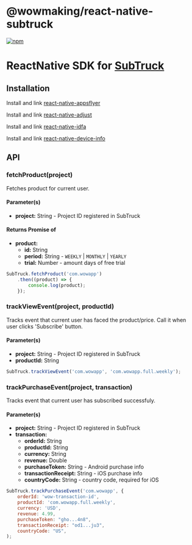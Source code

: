 # @wowmaking/react-native-subtruck
[![npm](https://img.shields.io/npm/v/@wowmaking/react-native-subtruck.svg)](https://npmjs.com/package/@wowmaking/react-native-subtruck)

# ReactNative SDK for [SubTruck](https://subtruck.wowmaking.net)

## Installation

Install and link [react-native-appsflyer](https://www.npmjs.com/package/react-native-appsflyer)

Install and link [react-native-adjust](https://www.npmjs.com/package/react-native-adjust)

Install and link [react-native-idfa](https://www.npmjs.com/package/@ptomasroos/react-native-idfa)

Install and link [react-native-device-info](https://www.npmjs.com/package/react-native-device-info)

## API

### fetchProduct(project)
Fetches product for current user.
#### Parameter(s)
* **project:** String - Project ID registered in SubTruck
#### Returns Promise of
* **product:** 
    * **id:** String
    * **period:** String - `WEEKLY` | `MONTHLY` | `YEARLY`
    * **trial:** Number - amount days of free trial
```javascript
SubTruck.fetchProduct('com.wowapp')
    .then((product) => {
        console.log(product);
    });
```

### trackViewEvent(project, productId)
Tracks event that current user has faced the product/price. Call it when user clicks 'Subscribe' button.
#### Parameter(s)
* **project:** String - Project ID registered in SubTruck
* **productId:** String
```javascript
SubTruck.trackViewEvent('com.wowapp', 'com.wowapp.full.weekly');
```

### trackPurchaseEvent(project, transaction)
Tracks event that current user has subscribed successfuly.
#### Parameter(s)
* **project:** String - Project ID registered in SubTruck
* **transaction:** 
    * **orderId:** String
    * **productId:** String
    * **currency:** String
    * **revenue:** Double
    * **purchaseToken:** String - Android purchase info
    * **transactionReceipt:** String - iOS purchase info
    * **countryCode:** String - country code, required for iOS
```javascript
SubTruck.trackPurchaseEvent('com.wowapp', {
    orderId: 'wow-transaction-id',
    productId: 'com.wowapp.full.weekly',
    currency: 'USD',
    revenue: 4.99,
    purchaseToken: "gho...4n8",
    transactionReceipt: "od1...ju3",
    countryCode: "US",
);
```
